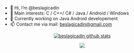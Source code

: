 - 👋 Hi, I’m @beslagicadin
- 👀 Main interests: C / C++/ C# / Java / Android / Windows
- 🌱 Currently working on Java Android developement
- 📫 Contact me via mail: beslagicadin@gmail.com

<!---
beslagicadin/beslagicadin is a ✨ special ✨ repository because its `README.md` (this file) appears on your GitHub profile.
You can click the Preview link to take a look at your changes.
--->
<p align="center">
<a  color="" href="https://github.com/beslagicadin">
<img src="https://github-readme-stats.vercel.app/api?username=beslagicadin&show_icons=true&theme=dark&line_height=27&icon_color=none&text_color=none&bg_color=black" alt="beslagicadin github stats"/>
</a>
</p>

<p align="center">
<a href="https://github.com/beslagicadin">
<img  src="https://github-readme-stats.vercel.app/api/top-langs/?username=beslagicadin&theme=dark&hide_langs_below=1"/>
</a>
</p>
